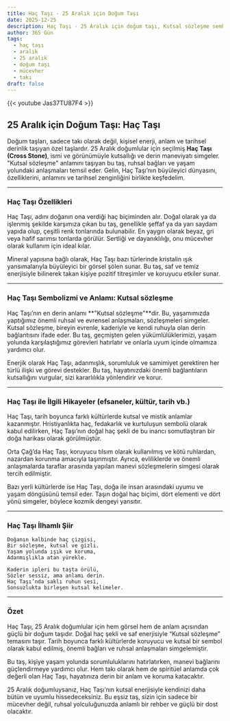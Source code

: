 ```yaml
---
title: Haç Taşı - 25 Aralık için Doğum Taşı
date: 2025-12-25
description: Haç Taşı - 25 Aralık için doğum taşı, Kutsal sözleşme sembolü. Bu özel taşın derin anlamını öğrenin.
author: 365 Gün
tags:
  - haç taşı
  - aralık
  - 25 aralık
  - doğum taşı
  - mücevher
  - takı
draft: false
---
```


{{< youtube Jas37TU87F4 >}}

## 25 Aralık için Doğum Taşı: Haç Taşı

Doğum taşları, sadece takı olarak değil, kişisel enerji, anlam ve tarihsel derinlik taşıyan özel taşlardır. 25 Aralık doğumlular için seçilmiş **Haç Taşı (Cross Stone)**, ismi ve görünümüyle kutsallığı ve derin maneviyatı simgeler. "Kutsal sözleşme" anlamını taşıyan bu taş, ruhsal bağları ve yaşam yolundaki anlaşmaları temsil eder. Gelin, Haç Taşı’nın büyüleyici dünyasını, özelliklerini, anlamını ve tarihsel zenginliğini birlikte keşfedelim.

---

### Haç Taşı Özellikleri

Haç Taşı, adını doğanın ona verdiği haç biçiminden alır. Doğal olarak ya da işlenmiş şekilde karşımıza çıkan bu taş, genellikle şeffaf ya da yarı saydam yapıda olup, çeşitli renk tonlarında bulunabilir. En yaygın olarak beyaz, gri veya hafif sarımsı tonlarda görülür. Sertliği ve dayanıklılığı, onu mücevher olarak kullanım için ideal kılar.

Mineral yapısına bağlı olarak, Haç Taşı bazı türlerinde kristalin ışık yansımalarıyla büyüleyici bir görsel şölen sunar. Bu taş, saf ve temiz enerjisiyle bilinerek takan kişiye pozitif titreşimler ve koruyucu etkiler sunar.

---

### Haç Taşı Sembolizmi ve Anlamı: Kutsal sözleşme

Haç Taşı’nın en derin anlamı **"Kutsal sözleşme"**dir. Bu, yaşamımızda yaptığımız önemli ruhsal ve evrensel anlaşmaları, sözleşmeleri simgeler. Kutsal sözleşme, bireyin evrenle, kaderiyle ve kendi ruhuyla olan derin bağlantısını ifade eder. Bu taş, geçmişten gelen yükümlülüklerimizi, yaşam yolunda karşılaştığımız görevleri hatırlatır ve onlarla uyum içinde olmamıza yardımcı olur.

Enerjik olarak Haç Taşı, adanmışlık, sorumluluk ve samimiyet gerektiren her türlü ilişki ve görevi destekler. Bu taş, hayatınızdaki önemli bağlantıların kutsallığını vurgular, sizi kararlılıkla yönlendirir ve korur.

---

### Haç Taşı ile İlgili Hikayeler (efsaneler, kültür, tarih vb.)

Haç Taşı, tarih boyunca farklı kültürlerde kutsal ve mistik anlamlar kazanmıştır. Hristiyanlıkta haç, fedakarlık ve kurtuluşun sembolü olarak kabul edilirken, Haç Taşı’nın doğal haç şekli de bu inancı somutlaştıran bir doğa harikası olarak görülmüştür.

Orta Çağ’da Haç Taşı, koruyucu tılsım olarak kullanılmış ve kötü ruhlardan, nazardan korunma amacıyla taşınmıştır. Ayrıca, evliliklerde ve önemli anlaşmalarda taraflar arasında yapılan manevi sözleşmelerin simgesi olarak tercih edilmiştir.

Bazı yerli kültürlerde ise Haç Taşı, doğa ile insan arasındaki uyumu ve yaşam döngüsünü temsil eder. Taşın doğal haç biçimi, dört elementi ve dört yönü simgeler, böylece kozmik dengeyi yansıtır.

---

### Haç Taşı İlhamlı Şiir

```
Doğanın kalbinde haç çizgisi,
Bir sözleşme, kutsal ve gizli.
Yaşam yolunda ışık ve koruma,
Adanmışlıkla atan yürekle.

Kaderin ipleri bu taşta örülü,
Sözler sessiz, ama anlamı derin.
Haç Taşı’nda saklı ruhun sesi,
Sonsuzlukta birleşen kutsal kelimeler.
```

---

### Özet

Haç Taşı, 25 Aralık doğumlular için hem görsel hem de anlam açısından güçlü bir doğum taşıdır. Doğal haç şekli ve saf enerjisiyle “Kutsal sözleşme” temasını taşır. Tarih boyunca farklı kültürlerde koruyucu ve kutsal bir sembol olarak kabul edilmiş, önemli bağları ve ruhsal anlaşmaları simgelemiştir.

Bu taş, kişiye yaşam yolunda sorumluluklarını hatırlatırken, manevi bağlarını güçlendirmeye yardımcı olur. Hem takı olarak hem de spiritüel anlamda çok değerli olan Haç Taşı, hayatınıza derin bir anlam ve koruma katacaktır.

25 Aralık doğumluysanız, Haç Taşı’nın kutsal enerjisiyle kendinizi daha bütün ve uyumlu hissedeceksiniz. Bu eşsiz taş, sizin için sadece bir mücevher değil, ruhsal yolculuğunuzda anlamlı bir rehber ve güçlü bir dost olacaktır.